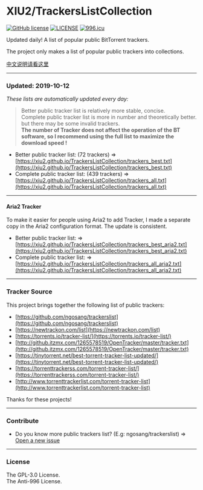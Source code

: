 # XIU2/TrackersListCollection

[![GitHub license](https://img.shields.io/github/license/XIU2/TrackersListCollection.svg?style=flat-square)](https://github.com/XIU2/TrackersListCollection/blob/master/LICENSE)
[![LICENSE](https://img.shields.io/badge/license-Anti%20996-blue.svg?style=flat-square)](https://github.com/996icu/996.ICU/blob/master/LICENSE)
[![996.icu](https://img.shields.io/badge/link-996.icu-red.svg?style=flat-square)](https://996.icu)

Updated daily! A list of popular public BitTorrent trackers.  

The project only makes a list of popular public trackers into collections.  

[中文说明请看这里](https://github.com/XIU2/TrackersListCollection/blob/master/README-ZH.md)

****

### Updated: 2019-10-12

*These lists are automatically updated every day:*

> Better public tracker list is relatively more stable, concise.  
> Complete public tracker list is more in number and theoretically better. but there may be some invalid trackers.  
> **The number of Tracker does not affect the operation of the BT software, so I recommend using the full list to maximize the download speed !**

* Better public tracker list: (72 trackers) =>  
[https://xiu2.github.io/TrackersListCollection/trackers_best.txt](https://xiu2.github.io/TrackersListCollection/trackers_best.txt)
* Complete public tracker list: (439 trackers) =>  
[https://xiu2.github.io/TrackersListCollection/trackers_all.txt](https://xiu2.github.io/TrackersListCollection/trackers_all.txt)

****

#### Aria2 Tracker

To make it easier for people using Aria2 to add Tracker, I made a separate copy in the Aria2 configuration format. The update is consistent.

* Better public tracker list: =>  
[https://xiu2.github.io/TrackersListCollection/trackers_best_aria2.txt](https://xiu2.github.io/TrackersListCollection/trackers_best_aria2.txt)
* Complete public tracker list: =>  
[https://xiu2.github.io/TrackersListCollection/trackers_all_aria2.txt](https://xiu2.github.io/TrackersListCollection/trackers_all_aria2.txt)

****

### Tracker Source

This project brings together the following list of public trackers:
* [https://github.com/ngosang/trackerslist](https://github.com/ngosang/trackerslist)
* [https://newtrackon.com/list](https://newtrackon.com/list)
* [https://torrents.io/tracker-list/](https://torrents.io/tracker-list/)
* [http://github.itzmx.com/1265578519/OpenTracker/master/tracker.txt](http://github.itzmx.com/1265578519/OpenTracker/master/tracker.txt)
* [https://tinytorrent.net/best-torrent-tracker-list-updated/](https://tinytorrent.net/best-torrent-tracker-list-updated/)
* [https://torrenttrackerss.com/torrent-tracker-list/](https://torrenttrackerss.com/torrent-tracker-list/)
* [http://www.torrenttrackerlist.com/torrent-tracker-list](http://www.torrenttrackerlist.com/torrent-tracker-list)

Thanks for these projects!

****

### Contribute

* Do you know more public trackers list? (E.g: ngosang/trackerslist) => [Open a new issue](https://github.com/XIU2/TrackersListCollection/issues/new)

****

### License
The GPL-3.0 License.  
The Anti-996 License.
